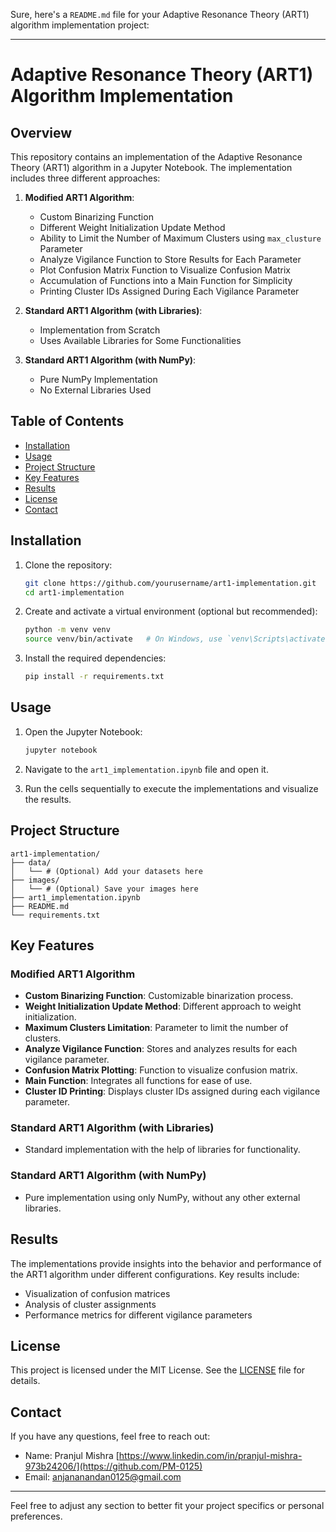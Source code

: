Sure, here's a `README.md` file for your Adaptive Resonance Theory (ART1) algorithm implementation project:

---

# Adaptive Resonance Theory (ART1) Algorithm Implementation

## Overview

This repository contains an implementation of the Adaptive Resonance Theory (ART1) algorithm in a Jupyter Notebook. The implementation includes three different approaches:

1. **Modified ART1 Algorithm**: 
    - Custom Binarizing Function
    - Different Weight Initialization Update Method
    - Ability to Limit the Number of Maximum Clusters using `max_clusture` Parameter
    - Analyze Vigilance Function to Store Results for Each Parameter
    - Plot Confusion Matrix Function to Visualize Confusion Matrix
    - Accumulation of Functions into a Main Function for Simplicity
    - Printing Cluster IDs Assigned During Each Vigilance Parameter

2. **Standard ART1 Algorithm (with Libraries)**:
    - Implementation from Scratch
    - Uses Available Libraries for Some Functionalities

3. **Standard ART1 Algorithm (with NumPy)**:
    - Pure NumPy Implementation
    - No External Libraries Used

## Table of Contents

- [Installation](#installation)
- [Usage](#usage)
- [Project Structure](#project-structure)
- [Key Features](#key-features)
- [Results](#results)
- [License](#license)
- [Contact](#contact)

## Installation

1. Clone the repository:

    ```bash
    git clone https://github.com/yourusername/art1-implementation.git
    cd art1-implementation
    ```

2. Create and activate a virtual environment (optional but recommended):

    ```bash
    python -m venv venv
    source venv/bin/activate   # On Windows, use `venv\Scripts\activate`
    ```

3. Install the required dependencies:

    ```bash
    pip install -r requirements.txt
    ```

## Usage

1. Open the Jupyter Notebook:

    ```bash
    jupyter notebook
    ```

2. Navigate to the `art1_implementation.ipynb` file and open it.

3. Run the cells sequentially to execute the implementations and visualize the results.

## Project Structure

```
art1-implementation/
├── data/
│   └── # (Optional) Add your datasets here
├── images/
│   └── # (Optional) Save your images here
├── art1_implementation.ipynb
├── README.md
└── requirements.txt
```

## Key Features

### Modified ART1 Algorithm

- **Custom Binarizing Function**: Customizable binarization process.
- **Weight Initialization Update Method**: Different approach to weight initialization.
- **Maximum Clusters Limitation**: Parameter to limit the number of clusters.
- **Analyze Vigilance Function**: Stores and analyzes results for each vigilance parameter.
- **Confusion Matrix Plotting**: Function to visualize confusion matrix.
- **Main Function**: Integrates all functions for ease of use.
- **Cluster ID Printing**: Displays cluster IDs assigned during each vigilance parameter.

### Standard ART1 Algorithm (with Libraries)

- Standard implementation with the help of libraries for functionality.

### Standard ART1 Algorithm (with NumPy)

- Pure implementation using only NumPy, without any other external libraries.

## Results

The implementations provide insights into the behavior and performance of the ART1 algorithm under different configurations. Key results include:

- Visualization of confusion matrices
- Analysis of cluster assignments
- Performance metrics for different vigilance parameters

## License

This project is licensed under the MIT License. See the [LICENSE](LICENSE) file for details.

## Contact

If you have any questions, feel free to reach out:

- Name: Pranjul Mishra [https://www.linkedin.com/in/pranjul-mishra-973b24206/](https://github.com/PM-0125)
- Email: anjananandan0125@gmail.com

---

Feel free to adjust any section to better fit your project specifics or personal preferences.